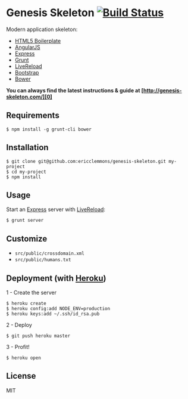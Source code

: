 Genesis Skeleton [![Build Status](https://travis-ci.org/ericclemmons/genesis-skeleton.png)](https://travis-ci.org/ericclemmons/genesis-skeleton)
================

Modern application skeleton:

* [HTML5 Boilerplate][1]
* [AngularJS][2]
* [Express][3]
* [Grunt][4]
* [LiveReload][5]
* [Bootstrap][6]
* [Bower][8]

**You can always find the latest instructions & guide at [http://genesis-skeleton.com/][0]**


Requirements
------------

    $ npm install -g grunt-cli bower


Installation
------------

    $ git clone git@github.com:ericclemmons/genesis-skeleton.git my-project
    $ cd my-project
    $ npm install


Usage
-----

Start an [Express][3] server with [LiveReload][5]:

    $ grunt server


Customize
---------

- `src/public/crossdomain.xml`
- `src/public/humans.txt`


Deployment (with [Heroku][7])
------------------------

1 - Create the server

    $ heroku create
    $ heroku config:add NODE_ENV=production
    $ heroku keys:add ~/.ssh/id_rsa.pub

2 - Deploy

    $ git push heroku master

3 - Profit!

    $ heroku open


License
-------

MIT


[0]: http://genesis-skeleton.com/
[1]: http://html5boilerplate.com/
[2]: http://angularjs.org/
[3]: http://expressjs.com/
[4]: http://gruntjs.com/
[5]: http://livereload.com/
[6]: http://twitter.github.com/bootstrap/
[7]: https://toolbelt.heroku.com/
[8]: http://twitter.github.com/bower/
